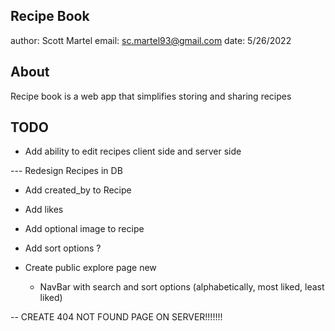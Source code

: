 ## Recipe Book

author: Scott Martel
email: sc.martel93@gmail.com
date: 5/26/2022

## About

Recipe book is a web app that simplifies storing and sharing recipes

## TODO

- Add ability to edit recipes client side and server side

--- Redesign Recipes in DB

- Add created_by to Recipe
- Add likes
- Add optional image to recipe
- Add sort options ?

- Create public explore page new
    - NavBar with search and sort options (alphabetically, most     liked,  least liked)

-- CREATE 404 NOT FOUND PAGE ON SERVER!!!!!!!
